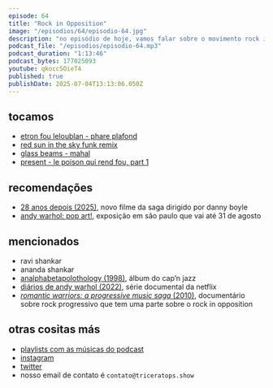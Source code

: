 ```yaml
---
episode: 64
title: "Rock in Opposition"
image: "/episodios/64/episodio-64.jpg"
description: "no episódio de hoje, vamos falar sobre o movimento rock in opposition, conhecer o trio australiano glass beams, e ouvir o remix funk de um clássico comunista"
podcast_file: "/episodios/episodio-64.mp3"
podcast_duration: "1:13:46"
podcast_bytes: 177025093
youtube: qkocc5OieT4
published: true
publishDate: 2025-07-04T13:13:06.050Z
---
```

## tocamos

* [etron fou leloublan - phare plafond](https://www.youtube.com/watch?v=ds1H0_DVOCU)
* [red sun in the sky funk remix](https://www.youtube.com/watch?v=vsL1eqEhB_o)
* [glass beams - mahal](https://www.youtube.com/watch?v=zJh2wkikFlI)
* [present - le poison qui rend fou, part 1](https://www.youtube.com/watch?v=vHF30_Nxth8)

## recomendações

* [28 anos depois (2025)](https://www.imdb.com/title/tt10548174/), novo filme da saga dirigido por danny boyle
* [andy warhol: pop art!](https://feverup.com/m/334222), exposição em são paulo que vai até 31 de agosto

## mencionados

* ravi shankar
* ananda shankar
* [analphabetapolothology (1998)](https://open.spotify.com/album/4VgTw2LLWNMz1FIHkZuv5D?si=Ua7SfdoVRJ28fWqNjRBq5A), álbum do cap’n jazz
* [diários de andy warhol (2022)](https://www.netflix.com/pt/title/81026142), série documental da netflix
* [_romantic warriors: a progressive music saga_ (2010)](https://www.imdb.com/title/tt10081758/), documentário sobre rock progressivo que tem uma parte sobre o rock in opposition

## otras cositas más

* [playlists com as músicas do podcast](https://www.triceratops.show/playlists/)
* [instagram](https://www.instagram.com/triceratops.show/)
* [twitter](https://twitter.com/TriceratopsShow/)
* nosso email de contato é `contato@triceratops.show`
